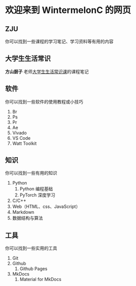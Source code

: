 # 欢迎来到 WintermelonC 的网页

## ZJU

你可以找到一些课程的学习笔记、学习资料等有用的内容

## 大学生生活常识

**方山厨子** 老师[大学生生活常识课](https://www.bilibili.com/video/BV1eWxneME3Q/)的课程笔记

## 软件

你可以找到一些软件的使用教程或小技巧

1. Br
2. Ps
3. Pr
4. Ae
5. Vivado
6. VS Code
7. Watt Toolkit

## 知识

你可以找到一些有用的知识

1. Python
   1. Python 编程基础
   2. PyTorch 深度学习
2. C/C++
3. Web（HTML、css、JavaScript）
4. Markdown
5. 数据结构与算法

## 工具

你可以找到一些实用的工具

1. Git
2. Github
   1. Github Pages
3. MkDocs
   1. Material for MkDocs